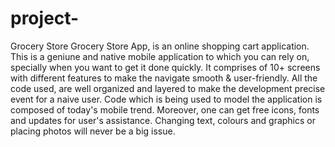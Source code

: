 # project-
Grocery Store
Grocery Store App, is an online shopping cart application. 
This is a geniune and native mobile application to which you can rely on, specially when you want to get it done quickly. 
It comprises of 10+ screens with different features to make the navigate smooth & user-friendly. All the code used, are well organized 
and layered to make the development precise event for a naive user. Code which is being used to model the application is composed of today's mobile trend. 
Moreover, one can get free icons, fonts and updates for user's assistance. 
Changing text, colours and graphics or placing photos will never be a big issue. 
